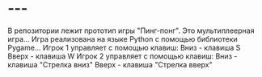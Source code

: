 # ---
  В репозитории лежит прототип игры "Пинг-понг". Это мультиплеерная игра...
  Игра реализована на языке Python с помощью библиотеки Pygame...
  Игрок 1 управляет с помощью клавиш: Вниз - клавиша S
                                      Вверх - клавиша W
  Игрок 2 управляет с помощью клавиш: Вниз - клавиша "Стрелка вниз"
                                      Вверх - клавиша "Стрелка вверх"
